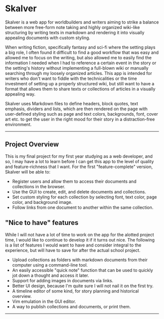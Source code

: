 # Skalver
Skalver is a web app for worldbuilders and writers aiming to strike a balance between more free-form note taking and highly organized wiki-like structuring by writing texts in markdown and rendering it into visually appealing documents with custom styling.

When writing fiction, specifically fantasy and sci-fi where the setting plays a big role, I often found it difficult to find a good workflow that was easy and allowed me to focus on the writing, but also allowed me to easily find the information I needed when I had to reference a certain event in the story or the setting's history without implementing a full-blown wiki or manually searching through my loosely organized articles. This app is intended for writers who don't want to fiddle with the technicalities or the time investment of setting up a properly structured wiki, but still want to have a format that allows them to share texts or collections of articles in a visually appealing way. 

Skalver uses Markdown files to define headers, block quotes, text emphasis, dividers and lists, which are then rendered on the page with user-defined styling such as page and text colors, backgrounds, font, cover art etc. to get the user in the right mood for their story in a distraction-free environment.

---

## Project Overview
This is my final project for my first year studying as a web developer, and so, I may have a lot to learn before I can get this app to the level of quality and feature-richness that I want. For the first "feature-complete" version, Skalver will be able to:

- Register users and allow them to access their documents and collections in the browser.
- Use the GUI to create, edit, and delete documents and collections. 
- Set custom styling for each collection by selecting font, text color, page color, and background image.
- Follow links from one document to another within the same collection.

## "Nice to have" features
While I will not have a lot of time to work on the app for the alotted project time, I would like to continue to develop it if it turns out nice. The following is a list of features I would want to have and consider integral to the experience, but will have to save for after the actual school project.

- Upload collections as folders with markdown documents from their computer using a command-line tool.
- An easily accessible "quick note" function that can be used to quickly jot down a thought and access it later.
- Support for adding images in documents via links.
- Better UI design, because I'm quite sure I will not nail it on the first try.
- A timeline editor of some kind, for story planning and historical overview.
- Vim emulation in the GUI editor.
- A way to publish collections and documents, or print them.

---
